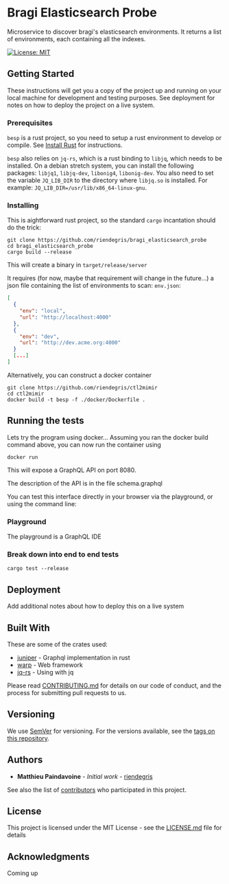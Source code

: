 # Bragi Elasticsearch Probe

Microservice to discover bragi's elasticsearch environments. It returns a list of environments,
each containing all the indexes.

[![License: MIT](https://img.shields.io/badge/License-MIT-yellow.svg)](https://opensource.org/licenses/MIT)

## Getting Started

These instructions will get you a copy of the project up and running on your local machine for
development and testing purposes. See deployment for notes on how to deploy the project on a live
system.

### Prerequisites

`besp` is a rust project, so you need to setup a rust environment to develop or compile. See
[Install Rust](https://www.rust-lang.org/tools/install) for instructions.

`besp` also relies on `jq-rs`, which is a rust binding to `libjq`, which needs to be installed.
On a debian stretch system, you can install the following packages: `libjq1`, `libjq-dev`,
`libonig4`, `libonig-dev`. You also need to set the variable `JQ_LIB_DIR` to the directory where
`libjq.so` is installed. For example: `JQ_LIB_DIR=/usr/lib/x86_64-linux-gnu`.

### Installing

This is aightforward rust project, so the standard `cargo` incantation should do the trick:

```
git clone https://github.com/riendegris/bragi_elasticsearch_probe
cd bragi_elasticsearch_probe
cargo build --release
```

This will create a binary in `target/release/server`

It requires (for now, maybe that requirement will change in the future...) a json file containing
the list of environments to scan: `env.json`:

```json
[
  {
    "env": "local",
    "url": "http://localhost:4000"
  },
  {
    "env": "dev",
    "url": "http://dev.acme.org:4000"
  }
  [...]
]
```

Alternatively, you can construct a docker container

```
git clone https://github.com/riendegris/ctl2mimir
cd ctl2mimir
docker build -t besp -f ./docker/Dockerfile .
```

## Running the tests

Lets try the program using docker... Assuming you ran the docker build command above, you
can now run the container using

```
docker run
```

This will expose a GraphQL API on port 8080.

The description of the API is in the file schema.graphql

You can test this interface directly in your browser via the playground, or using the command line:

### Playground

The playground is a GraphQL IDE
### Break down into end to end tests

```
cargo test --release
```

## Deployment

Add additional notes about how to deploy this on a live system

## Built With

These are some of the crates used:

* [juniper](https://docs.rs/juniper/0.14.2/juniper/) - Graphql implementation in rust
* [warp](https://docs.rs/warp/0.2.3/warp/) - Web framework
* [jq-rs](https://docs.rs/jq-rs/0.4.1/jq_rs/) - Using with jq

Please read [CONTRIBUTING.md](CONTRIBUTING.md) for details on our code of conduct, and the process
for submitting pull requests to us.

## Versioning

We use [SemVer](http://semver.org/) for versioning. For the versions available, see the [tags on
this repository](https://github.com/your/project/tags). 

## Authors

* **Matthieu Paindavoine** - *Initial work* - [riendegris](https://github.com/riendegris)

See also the list of [contributors](https://github.com/riendegris/ctl2mimir/contributors) who
participated in this project.

## License

This project is licensed under the MIT License - see the [LICENSE.md](LICENSE.md) file for details

## Acknowledgments

Coming up
